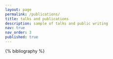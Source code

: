 ```yaml
---
layout: page
permalink: /publications/
title: talks and publications
description: sample of talks and public writing
nav: true
nav_order: 3
published: true
---
```


<!-- _pages/publications.md -->

<div class="publications">

{% bibliography %}

</div>
